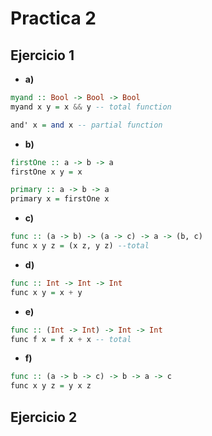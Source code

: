 # Practica 2

## Ejercicio 1

- **a)**

```haskell
myand :: Bool -> Bool -> Bool
myand x y = x && y -- total function

and' x = and x -- partial function
```

- **b)**

```haskell
firstOne :: a -> b -> a
firstOne x y = x

primary :: a -> b -> a
primary x = firstOne x
```

- **c)**

```haskell
func :: (a -> b) -> (a -> c) -> a -> (b, c)
func x y z = (x z, y z) --total
```

- **d)**

```haskell
func :: Int -> Int -> Int
func x y = x + y
```

- **e)**

```haskell
func :: (Int -> Int) -> Int -> Int
func f x = f x + x -- total
```

- **f)**

```haskell
func :: (a -> b -> c) -> b -> a -> c
func x y z = y x z
```

## Ejercicio 2
